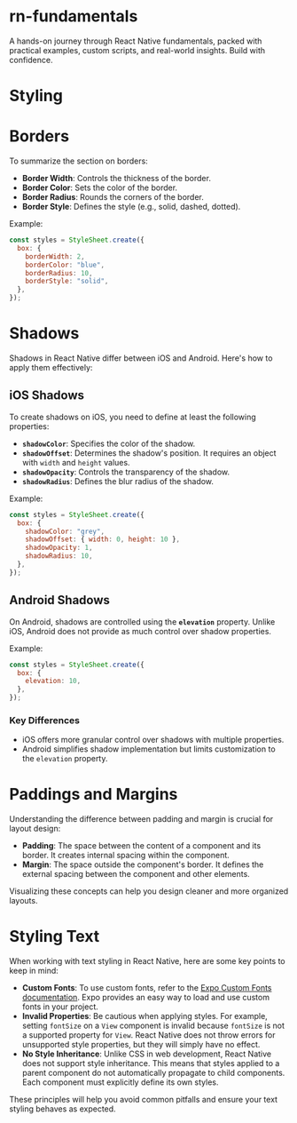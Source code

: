 # rn-fundamentals

A hands-on journey through React Native fundamentals, packed with practical examples, custom scripts, and real-world insights. Build with confidence.

# Styling

# Borders

To summarize the section on borders:

- **Border Width**: Controls the thickness of the border.
- **Border Color**: Sets the color of the border.
- **Border Radius**: Rounds the corners of the border.
- **Border Style**: Defines the style (e.g., solid, dashed, dotted).

Example:

```javascript
const styles = StyleSheet.create({
  box: {
    borderWidth: 2,
    borderColor: "blue",
    borderRadius: 10,
    borderStyle: "solid",
  },
});
```

# Shadows

Shadows in React Native differ between iOS and Android. Here's how to apply them effectively:

## iOS Shadows

To create shadows on iOS, you need to define at least the following properties:

- **`shadowColor`**: Specifies the color of the shadow.
- **`shadowOffset`**: Determines the shadow's position. It requires an object with `width` and `height` values.
- **`shadowOpacity`**: Controls the transparency of the shadow.
- **`shadowRadius`**: Defines the blur radius of the shadow.

Example:

```javascript
const styles = StyleSheet.create({
  box: {
    shadowColor: "grey",
    shadowOffset: { width: 0, height: 10 },
    shadowOpacity: 1,
    shadowRadius: 10,
  },
});
```

## Android Shadows

On Android, shadows are controlled using the **`elevation`** property. Unlike iOS, Android does not provide as much control over shadow properties.

Example:

```javascript
const styles = StyleSheet.create({
  box: {
    elevation: 10,
  },
});
```

### Key Differences

- iOS offers more granular control over shadows with multiple properties.
- Android simplifies shadow implementation but limits customization to the `elevation` property.

# Paddings and Margins

Understanding the difference between padding and margin is crucial for layout design:

- **Padding**: The space between the content of a component and its border. It creates internal spacing within the component.
- **Margin**: The space outside the component's border. It defines the external spacing between the component and other elements.

Visualizing these concepts can help you design cleaner and more organized layouts.

# Styling Text

When working with text styling in React Native, here are some key points to keep in mind:

- **Custom Fonts**: To use custom fonts, refer to the [Expo Custom Fonts documentation](https://docs.expo.dev/guides/using-custom-fonts/). Expo provides an easy way to load and use custom fonts in your project.
- **Invalid Properties**: Be cautious when applying styles. For example, setting `fontSize` on a `View` component is invalid because `fontSize` is not a supported property for `View`. React Native does not throw errors for unsupported style properties, but they will simply have no effect.
- **No Style Inheritance**: Unlike CSS in web development, React Native does not support style inheritance. This means that styles applied to a parent component do not automatically propagate to child components. Each component must explicitly define its own styles.

These principles will help you avoid common pitfalls and ensure your text styling behaves as expected.
